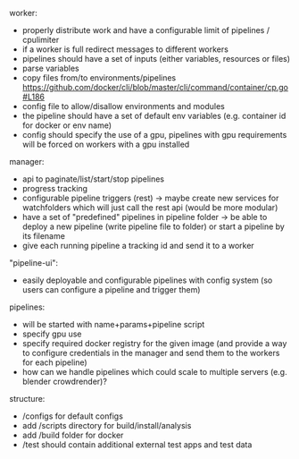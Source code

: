 worker:
- properly distribute work and have a configurable limit of pipelines / cpulimiter
- if a worker is full redirect messages to different workers
- pipelines should have a set of inputs (either variables, resources or files)
- parse variables
- copy files from/to environments/pipelines https://github.com/docker/cli/blob/master/cli/command/container/cp.go#L186
- config file to allow/disallow environments and modules
- the pipeline should have a set of default env variables (e.g. container id for docker or env name)
- config should specify the use of a gpu, pipelines with gpu requirements will be forced on workers with a gpu installed

manager:
- api to paginate/list/start/stop pipelines
- progress tracking
- configurable pipeline triggers (rest)
  -> maybe create new services for watchfolders which will just call the rest api (would be more modular)
- have a set of "predefined" pipelines in pipeline folder
  -> be able to deploy a new pipeline (write pipeline file to folder) or start a pipeline by its filename
- give each running pipeline a tracking id and send it to a worker

"pipeline-ui":
- easily deployable and configurable pipelines with config system (so users can configure a pipeline and trigger them)

pipelines:
- will be started with name+params+pipeline script
- specify gpu use
- specify required docker registry for the given image (and provide a way to configure credentials in the manager and send them to the workers for each pipeline)
- how can we handle pipelines which could scale to multiple servers (e.g. blender crowdrender)?

structure:
- /configs for default configs
- add /scripts directory for build/install/analysis
- add /build folder for docker
- /test should contain additional external test apps and test data
